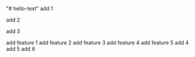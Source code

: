 "# hello-text" 
add 1

add 2

add 3

add feature 1
add feature 2
add feature 3
add feature 4
add feature 5
add 4
add 5
add 6
